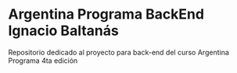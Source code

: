 # Argentina Programa BackEnd Ignacio Baltanás

Repositorio dedicado al proyecto para back-end del curso Argentina Programa 4ta edición
